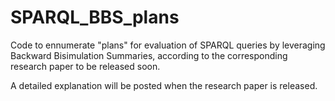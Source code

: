 # SPARQL_BBS_plans

Code to ennumerate "plans" for evaluation of SPARQL queries by leveraging Backward Bisimulation Summaries, according to the corresponding research paper to be released soon.

A detailed explanation will be posted when the research paper is released.
